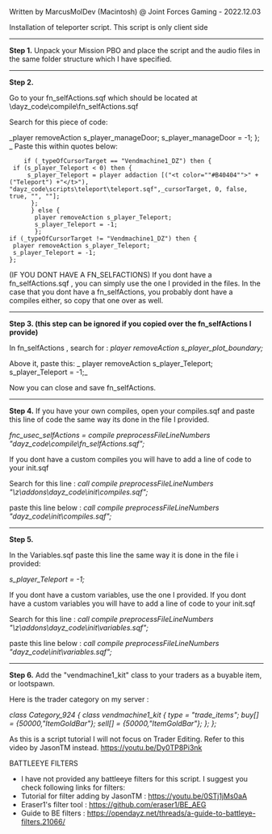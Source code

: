 
 Written by MarcusMolDev (Macintosh) @ Joint Forces Gaming - 2022.12.03

Installation of teleporter script. This script is only client side

------------------------------------------------------------------------------------------------------------------------------------------------------------------
**Step 1.**
Unpack your Mission PBO and place the script and the audio files in the same folder structure which I have specified.

------------------------------------------------------------------------------------------------------------------------------------------------------------------
**Step 2.**

Go to your fn_selfActions.sqf which should be located at \dayz_code\compile\fn_selfActions.sqf

Search for this piece of code:

_player removeAction s_player_manageDoor;
		s_player_manageDoor = -1;
	};
_
Paste this within quotes below:


		if (_typeOfCursorTarget == "Vendmachine1_DZ") then {	
	 if (s_player_Teleport < 0) then {                 	 
		 s_player_Teleport = player addaction [("<t color=""#B40404"">" + ("Teleport") +"</t>"), "dayz_code\scripts\teleport\teleport.sqf",_cursorTarget, 0, false, true, "", ""];
		  };				   
		  } else {
		   player removeAction s_player_Teleport;
		   s_player_Teleport = -1;
		   };	
	if (_typeOfCursorTarget != "Vendmachine1_DZ") then {
	 player removeAction s_player_Teleport;
	 s_player_Teleport = -1;
	};


(IF YOU DONT HAVE A FN_SELFACTIONS)
If you dont have a fn_selfActions.sqf , you can simply use the one I provided in the files. 
In the case that you dont have a fn_selfActions, you probably dont have a compiles either, so copy that one over as well.

------------------------------------------------------------------------------------------------------------------------------------------------------------------
**Step 3. (this step can be ignored if you copied over the fn_selfActions I provide)**

In fn_selfActions , search for : 
_player removeAction s_player_plot_boundary;_

Above it, paste this:
_	player removeAction s_player_Teleport;
s_player_Teleport = -1;_


Now you can close and save fn_selfActions.

------------------------------------------------------------------------------------------------------------------------------------------------------------------
**Step 4.**
If you have your own compiles, open your compiles.sqf and paste this line of code the same way its done in the file I provided.

_fnc_usec_selfActions = compile preprocessFileLineNumbers "dayz_code\compile\fn_selfActions.sqf";_


If you dont have a custom compiles you will have to add a line of code to your init.sqf

Search for this line :
_call compile preprocessFileLineNumbers "\z\addons\dayz_code\init\compiles.sqf";_

paste this line below :
_call compile preprocessFileLineNumbers "dayz_code\init\compiles.sqf";_

------------------------------------------------------------------------------------------------------------------------------------------------------------------
**Step 5.**

In the Variables.sqf
paste this line the same way it is done in the file i provided: 

_s_player_Teleport = -1;_


If you dont have a custom variables, use the one I provided.
If you dont have a custom variables you will have to add a line of code to your init.sqf

Search for this line :
_call compile preprocessFileLineNumbers "\z\addons\dayz_code\init\variables.sqf";_

paste this line below :
_call compile preprocessFileLineNumbers "dayz_code\init\variables.sqf";_

------------------------------------------------------------------------------------------------------------------------------------------------------------------

**Step 6.**
Add the "vendmachine1_kit" class to your traders as a buyable item, or lootspawn.

Here is the trader category on my server :

_class Category_924 {
	class vendmachine1_kit {
		type = "trade_items";
		buy[] = {50000,"ItemGoldBar"};
		sell[] = {50000,"ItemGoldBar"};
	};
};_

As this is a script tutorial I will not focus on Trader Editing. Refer to this video by JasonTM instead.
https://youtu.be/Dy0TP8Pi3nk





BATTLEEYE FILTERS 
- I have not provided any battleeye filters for this script. I suggest you check following links for filters:
- Tutorial for filter adding by JasonTM : https://youtu.be/0STj1jMs0aA
- Eraser1's filter tool : https://github.com/eraser1/BE_AEG 
- Guide to BE filters : https://opendayz.net/threads/a-guide-to-battleye-filters.21066/

